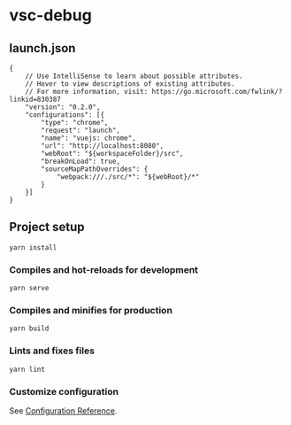 # vsc-debug

## launch.json

```
{
	// Use IntelliSense to learn about possible attributes.
	// Hover to view descriptions of existing attributes.
	// For more information, visit: https://go.microsoft.com/fwlink/?linkid=830387
	"version": "0.2.0",
	"configurations": [{
		"type": "chrome",
		"request": "launch",
		"name": "vuejs: chrome",
		"url": "http://localhost:8080",
		"webRoot": "${workspaceFolder}/src",
		"breakOnLoad": true,
		"sourceMapPathOverrides": {
			"webpack:///./src/*": "${webRoot}/*"
		}
	}]
}
```

## Project setup

```
yarn install
```

### Compiles and hot-reloads for development

```
yarn serve
```

### Compiles and minifies for production

```
yarn build
```

### Lints and fixes files

```
yarn lint
```

### Customize configuration

See [Configuration Reference](https://cli.vuejs.org/config/).
